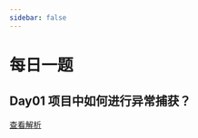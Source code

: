 ```yaml
---
sidebar: false
---
```


# 每日一题

## Day01 项目中如何进行异常捕获？

[查看解析](/daily/answer.html#day01-项目中如何进行异常捕获？)
